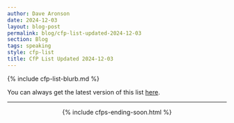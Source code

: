 ```yaml
---
author: Dave Aronson
date: 2024-12-03
layout: blog-post
permalink: blog/cfp-list-updated-2024-12-03
section: Blog
tags: speaking
style: cfp-list
title: CfP List Updated 2024-12-03
---
```


{% include cfp-list-blurb.md %}

You can always get the latest version of this list
[here](/speaking/cfps-ending-soon).

<hr>

<center>{% include cfps-ending-soon.html %}</center>
